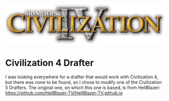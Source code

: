 <img src="img/logo.png" title="Sid Meier's Civilization IV" alt="logo">

# Civilization 4 Drafter

I was looking everywhere for a drafter that would work with Civilization 4, but there was none to be found, so I chose to modify one of the Civilization 5 Drafters. The original one, on which this one is based, is from HellBlazer: https://github.com/HellBlazer-TV/HellBlazer-TV.github.io